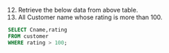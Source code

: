 12. Retrieve the below data from above table.
13. All Customer name whose rating is more than 100.

```sql
SELECT Cname,rating
FROM customer 
WHERE rating > 100;
```